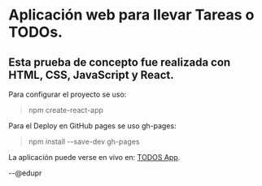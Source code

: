 # Aplicación web para llevar Tareas o TODOs.

## Esta prueba de concepto fue realizada con HTML, CSS, JavaScript y React.

Para configurar el proyecto se uso:

> npm create-react-app

Para el Deploy en GitHub pages se uso gh-pages:

> npm install --save-dev gh-pages

La aplicación puede verse en vivo en:
[TODOS App](https://edupr.github.io/curso-intro-react/).

--@edupr
